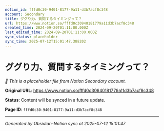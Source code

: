 ```yaml
---
notion_id: fffd0c30-9401-8177-9a11-d3b7acf8c348
account: Secondary
title: ググり力、質問するタイミングって？
url: https://www.notion.so/fffd0c30940181779a11d3b7acf8c348
created_time: 2024-09-20T01:11:00.000Z
last_edited_time: 2024-09-20T01:11:00.000Z
sync_status: placeholder
sync_time: 2025-07-12T15:01:47.388202
---
```


# ググり力、質問するタイミングって？

*🔄 This is a placeholder file from Notion Secondary account.*

**Original URL**: https://www.notion.so/fffd0c30940181779a11d3b7acf8c348

**Status**: Content will be synced in a future update.

**Page ID**: `fffd0c30-9401-8177-9a11-d3b7acf8c348`

---

*Generated by Obsidian-Notion sync at 2025-07-12 15:01:47*
